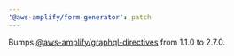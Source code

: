 ```yaml
---
'@aws-amplify/form-generator': patch
---
```


Bumps [@aws-amplify/graphql-directives](https://github.com/aws-amplify/amplify-category-api/tree/HEAD/packages/amplify-graphql-directives) from 1.1.0 to 2.7.0.
